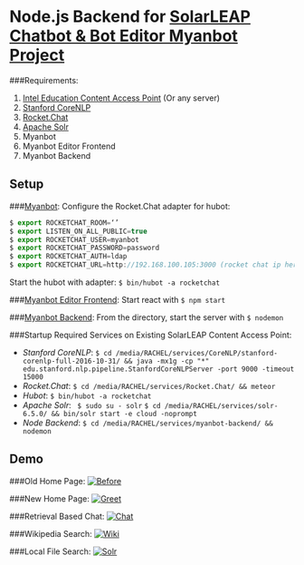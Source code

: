 # Node.js Backend for [SolarLEAP Chatbot & Bot Editor Myanbot Project](https://docs.google.com/presentation/d/1Wdcy2IacZ0bgZCRlWsdO3RfQJ0TKHxuhp8mB8RQPM0o/edit?usp=sharing)

###Requirements:
1. [Intel Education Content Access Point](http://www.intel.com/content/www/us/en/education/products/content-access-point.html) (Or any server)
2. [Stanford CoreNLP](https://stanfordnlp.github.io/CoreNLP/corenlp-server.html)
3. [Rocket.Chat](https://github.com/RocketChat/Rocket.Chat)
4. [Apache Solr](http://www.solrtutorial.com/solr-in-5-minutes.html#Install)
5. Myanbot
6. Myanbot Editor Frontend
7. Myanbot Backend

## Setup

###[Myanbot](https://github.com/Asegier/myanbot/):
Configure the Rocket.Chat adapter for hubot:
```javascript
$ export ROCKETCHAT_ROOM=‘’
$ export LISTEN_ON_ALL_PUBLIC=true
$ export ROCKETCHAT_USER=myanbot
$ export ROCKETCHAT_PASSWORD=password
$ export ROCKETCHAT_AUTH=ldap
$ export ROCKETCHAT_URL=http://192.168.100.105:3000 (rocket chat ip here)
```
Start the hubot with adapter:
``` $ bin/hubot -a rocketchat ```

###[Myanbot Editor Frontend](https://github.com/Asegier/treeeditor):
Start react with `$ npm start`

###[Myanbot Backend](https://github.com/gwonghk/myanbot-backend):
From the directory, start the server with `$ nodemon`

###Startup Required Services on Existing SolarLEAP Content Access Point:
- *Stanford CoreNLP*: ` $ cd /media/RACHEL/services/CoreNLP/stanford-corenlp-full-2016-10-31/ && java -mx1g -cp "*" edu.stanford.nlp.pipeline.StanfordCoreNLPServer -port 9000 -timeout 15000 `
- *Rocket.Chat*: 
`$ cd /media/RACHEL/services/Rocket.Chat/ && meteor `
- *Hubot*:
` $ bin/hubot -a rocketchat `
- *Apache Solr*:
`
 $ sudo su - solr`
 `$ cd /media/RACHEL/services/solr-6.5.0/ && bin/solr start -e cloud -noprompt `
- *Node Backend*:
`$ cd /media/RACHEL/services/myanbot-backend/ && nodemon`

## Demo


###Old Home Page:
[![Before](http://i.imgur.com/laqr9XC.gif)](http://i.imgur.com/laqr9XC.gif)


###New Home Page:
[![Greet](http://i.imgur.com/lCeOhQT.gif)](http://i.imgur.com/lCeOhQT.gif)


###Retrieval Based Chat:
[![Chat](http://i.imgur.com/rxoQ0li.gif)](http://i.imgur.com/rxoQ0li.gif)


###Wikipedia Search:
[![Wiki](http://i.imgur.com/4RzMR7u.gif)](http://i.imgur.com/4RzMR7u.gif)


###Local File Search:
[![Solr](http://i.imgur.com/rsfd96y.gif)](http://i.imgur.com/rsfd96y.gif)